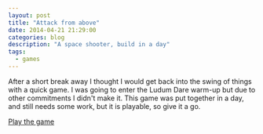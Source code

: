```yaml
---
layout: post
title: "Attack from above"
date: 2014-04-21 21:29:00
categories: blog
description: "A space shooter, build in a day"
tags:
  - games
---
```


After a short break away I thought I would get back into the swing of things with a quick game. I was going to enter the Ludum Dare warm-up but due to other commitments I didn't make it. This game was put together in a day, and still needs some work, but it is playable, so give it a go.

[Play the game][game]

[game]: /attack-from-above
